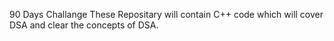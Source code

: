 90 Days Challange
These Repositary will contain C++ code which will cover DSA and clear the concepts of DSA.
